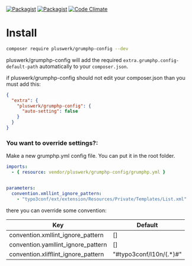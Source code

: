 [![Packagist](https://img.shields.io/packagist/v/pluswerk/grumphp-config.svg?style=flat-square)](https://packagist.org/packages/pluswerk/grumphp-config)
[![Packagist](https://img.shields.io/packagist/l/pluswerk/grumphp-config.svg?style=flat-square)](https://opensource.org/licenses/LGPL-3.0)
[![Code Climate](https://img.shields.io/codeclimate/github/pluswerk/grumphp-xliff-task.svg?style=flat-square)](https://codeclimate.com/github/pluswerk/grumphp-xliff-task)

# Install

````bash
composer require pluswerk/grumphp-config --dev
````

pluswerk/grumphp-config will add the required ``extra.grumphp.config-default-path`` automatically to your ``composer.json``.

if pluswerk/grumphp-config should not edit your composer.json than you must add this:
````json
{
  "extra": {
    "pluswerk/grumphp-config": {
      "auto-setting": false
    }
  }
}
````

### You want to override settings?:


Make a new grumphp.yml config file. You can put it in the root folder.
````yaml
imports:
  - { resource: vendor/pluswerk/grumphp-config/grumphp.yml }


parameters:
  convention.xmllint_ignore_pattern:
    - "typo3conf/ext/extension/Resources/Private/Templates/List.xml"
````

there you can override some convention:


| Key                                 | Default                       |
|-------------------------------------|-------------------------------|
| convention.xmllint_ignore_pattern   | []                            |
| convention.yamllint_ignore_pattern  | []                            |
| convention.xlifflint_ignore_pattern | "#typo3conf/l10n/(.*)#"       |
